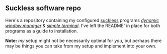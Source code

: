 ## Suckless software repo
Here's a repository containing my configured [suckless][suckless] programs [*dynamic window manager*][dwm] & [*simple terminal*][st]. I've left the README' in place for both programs as a guide to installation.

**Note:** *my* setup might not be necessarily optimal for *you*, but perhaps there may be things you can take from my setup and implement into your own.

[suckless]:https://suckless.org/
[dwm]:https://dwm.suckless.org/
[st]:https://st.suckless.org/
